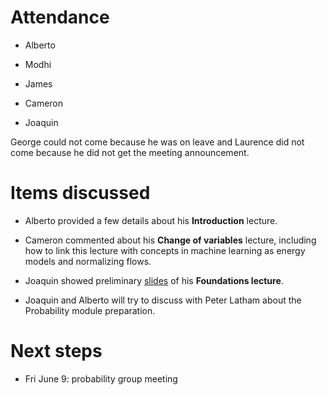# Attendance

- Alberto

- Modhi

- James 

- Cameron

- Joaquin

George could not come because he was on leave and Laurence did not come because he did not get the meeting announcement.

# Items discussed

- Alberto provided a few details about his **Introduction** lecture.

- Cameron commented about his **Change of variables** lecture, including how to link this lecture with concepts in machine learning as energy models and normalizing flows.

- Joaquin showed preliminary [slides](https://github.com/joacorapela/gcnuBridging2023/blob/master/probability/lectures/2_foundations/foundations.pdf) of his **Foundations lecture**.

- Joaquin and Alberto will try to discuss with Peter Latham about the Probability module preparation.

# Next steps

- Fri June 9: probability group meeting


